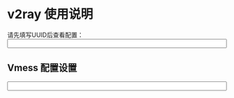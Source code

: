 # v2ray 使用说明

请先填写UUID后查看配置：
<input id="input_uuid" onChange="updateConfig()" style="width: 100%;" />


## Vmess 配置设置

<input id="input_config" style="width: 100%;" readonly />




<script>
  
  if(localStorage){
    document.getElementById('input_uuid').value = localStorage.input_uuid || '';
  }
  updateConfig();
  
  function updateConfig() {
    var uuid = document.getElementById('input_uuid').value.trim();
    var codeEle = document.getElementsByTagName('code')[0];
    
    if(!uuid.match(/\w{8}(-\w{4}){3}-\w{12}/)) {
      codeEle.innerHTML = '请先正确填写 UUID ！！'
      return 0;
    }
    
    if(localStorage){
      localStorage.input_uuid = uuid
    }
    
    var config = {
      host: location.host,
      path: '/' + document.cookie.match(/ray_path=([^;]+)/)[1],
      uuid: document.getElementById('input_uuid').value.trim() || '请填写UUID'
    };
    
    var config_URL = 'vmess://auto:' + config.uuid + '@' + config.host + ':443'
    var config_query = {
      network: 'ws',
      obfs: 'websocket',
      
      path: config.host,
      h2path: config.host,
      
      mux: 1,
      tfo: 1, // TCP Fast Open
      allowInsecure: 0,
      
    }
    

    document.getElementById('input_config').value = 
        config_URL + '?' + Object.keys(config_query).map(k=>encodeURIComponent(k) + '=' + encodeURIComponent(config_query[k])).join('&');
  }
  
</script>





